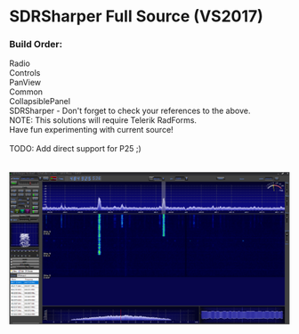 # SDRSharper Full Source (VS2017)
<h3>Build Order:</h3>
	Radio<br>
  Controls<br>
	PanView<br>
	Common<br>
	CollapsiblePanel<br>
	SDRSharper - Don't forget to check your references to the above.<br>
	NOTE: This solutions will require Telerik RadForms.
<br>
Have fun experimenting with current source!<br>
<br>
TODO: Add direct support for P25 ;)<br>
<br>
<br>
<img src="Screenshot.png"><br>
